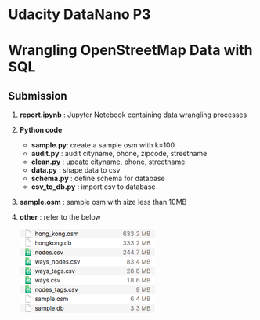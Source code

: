 # Udacity DataNano P3 
# Wrangling OpenStreetMap Data with SQL

## Submission
1. **report.ipynb** : Jupyter Notebook containing data wrangling processes
2. **Python code**
      - **sample.py**: create a sample osm with k=100
      - **audit.py**        : audit cityname, phone, zipcode, streetname
      - **clean.py**        : update cityname, phone, streetname
      - **data.py**         : shape data to csv
      - **schema.py**       : define schema for database
      - **csv_to_db.py**    : import csv to database
3. **sample.osm** : sample osm with size less than 10MB
4. **other** : refer to the below


   ![File_size](File_size.png)


